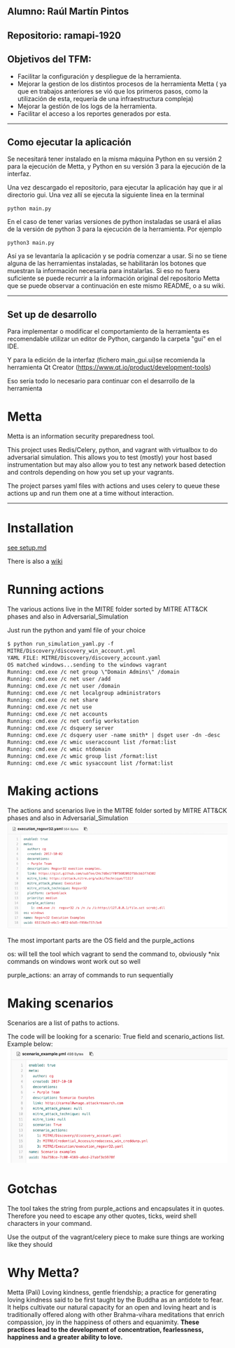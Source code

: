 Alumno: Raúl Martín Pintos 
---
Repositorio: ramapi-1920
---
Objetivos del TFM:
--- 
 - Facilitar la configuración y despliegue de la herramienta. 
 - Mejorar la gestion de los distintos procesos de la herramienta Metta ( ya que en trabajos anteriores se vió que los primeros pasos, como la utilización de esta, requería de una infraestructura compleja)
 - Mejorar la gestión de los logs de la herramienta. 
 - Facilitar el acceso a los reportes generados por esta. 


---
Como ejecutar la aplicación 
---
Se necesitará tener instalado en la misma máquina Python en su versión 2 para la ejecución de Metta, y Python en su versión 3 para la ejecución de la interfaz.

Una vez descargado el repositorio, para ejecutar la aplicación hay que ir al directorio gui. Una vez allí se ejecuta la siguiente linea en la terminal 
```
python main.py
```
En el caso de tener varias versiones de python instaladas se usará el alias de la versión de python 3 para la ejecución de la herramienta.
Por ejemplo
```
python3 main.py
```
Así ya se levantaría la aplicación y se podría comenzar a usar.
Si no se tiene alguna de las herramientas instaladas, se habilitarán los botones que muestran la información necesaria para instalarlas. Si eso no fuera suficiente se puede recurrir a la información original del repositorio Metta que se puede observar a continuación en este mismo README, o a su wiki.

---
Set up de desarrollo
---

Para implementar o modificar el comportamiento de la herramienta es recomendable utilizar un editor de Python, cargando la carpeta 
"gui" en el IDE. 

Y para la edición de la interfaz (fichero main_gui.ui)se recomienda la herramienta Qt Creator (https://www.qt.io/product/development-tools)

Eso sería todo lo necesario para continuar con el desarrollo de la herramienta

# Metta 

Metta is an information security preparedness tool.  

This project uses Redis/Celery, python, and vagrant with virtualbox to do adversarial simulation.  This allows you to test (mostly) your host based instrumentation but may also allow you to test any network based detection and controls depending on how you set up your vagrants.

The project parses yaml files with actions and uses celery to queue these actions up and run them one at a time without interaction.


---

# Installation
[see setup.md](setup.md)

There is also a [wiki](https://github.com/uber-common/metta/wiki)


# Running actions
The various actions live in the MITRE folder sorted by MITRE ATT&CK phases and also in Adversarial_Simulation

Just run the python and yaml file of your choice

```
$ python run_simulation_yaml.py -f MITRE/Discovery/discovery_win_account.yml
YAML FILE: MITRE/Discovery/discovery_account.yaml
OS matched windows...sending to the windows vagrant
Running: cmd.exe /c net group \"Domain Admins\" /domain
Running: cmd.exe /c net user /add
Running: cmd.exe /c net user /domain
Running: cmd.exe /c net localgroup administrators
Running: cmd.exe /c net share
Running: cmd.exe /c net use
Running: cmd.exe /c net accounts
Running: cmd.exe /c net config workstation
Running: cmd.exe /c dsquery server
Running: cmd.exe /c dsquery user -name smith* | dsget user -dn -desc
Running: cmd.exe /c wmic useraccount list /format:list
Running: cmd.exe /c wmic ntdomain
Running: cmd.exe /c wmic group list /format:list
Running: cmd.exe /c wmic sysaccount list /format:list
```


# Making actions
The actions and scenarios live in the MITRE folder sorted by MITRE ATT&CK phases and also in Adversarial_Simulation
![actions example](docs/images/scenario.png)

The most important parts are the OS field and the purple_actions

os: will tell the tool which vagrant to send the command to, obviously *nix commands on windows wont work out so well

purple_actions: an array of commands to run sequentially

# Making scenarios
Scenarios are a list of paths to actions.

The code will be looking for a  scenario: True field and scenario_actions list. Example below:
![scenario example](docs/images/scenario2.png)




# Gotchas

The tool takes the string from purple_actions and encapsulates it in quotes. Therefore you need to escape any other quotes, ticks, weird shell characters in your command.

Use the output of the vagrant/celery piece to make sure things are working like they should

# Why Metta?
Metta (Pali)
Loving kindness, gentle friendship; a practice for generating loving kindness said to be first taught by the Buddha as an antidote to fear. It helps cultivate our natural capacity for an open and loving heart and is traditionally offered along with other Brahma-vihara meditations that enrich compassion, joy in the happiness of others and equanimity. <b> These practices lead to the development of concentration, fearlessness, happiness and a greater ability to love. </b>

